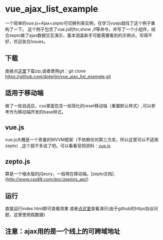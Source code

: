 # vue_ajax_list_example
一个简单的vue.js+Ajax+zepto可切换列表实例，在学习vuejs就找了这个例子重构了一下。
这个例子包含了vue.js的for,show ,if等命令，并写了一个小组件，结合zepto做了ajax数据交互演示，基本涵盖新手可能需要看到的示例点。写得不好，欢迎各位Issues。

## 下载
直接点[这里](https://github.com/doterlin/vue_ajax_list_example/archive/master.zip)下载zip,或者使用git：git clone https://github.com/doterlin/vue_ajax_list_example.git

## 适用于移动端
做了一些自适应，css里面包含一些简化的reset移动端（重置默认样式）,可以参考作为移动端开发的base样式。

## vue.js
vue.js大概是一个青量的MVVM框架（不依赖任何第三方库，所以这里可以不适用zepto）,这个就不多说了吧。可以看看官网资料：[vue.js](http://cn.vuejs.org)

## zepto.js
算是一个缩水版的jQeury，一般用在移动端。[zepto文档].(http://www.css88.com/doc/zeptojs_api/)

## 运行
直接运行index.html即可查看效果
或者[点这里](https://doterlin.github.io/blog/vuejs/vue_ajax_list_example)查看演示(由于github的https协议问题，这里使用假数据)

## 注意：ajax用的是一个线上的可跨域地址

